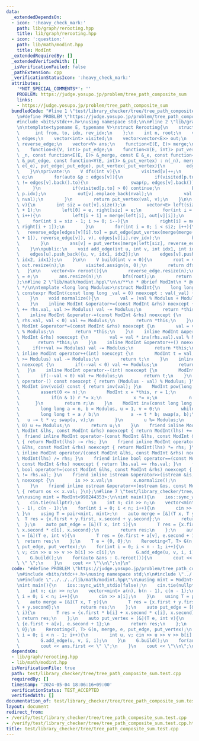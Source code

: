 ```yaml
---
data:
  _extendedDependsOn:
  - icon: ':heavy_check_mark:'
    path: lib/graph/rerooting.hpp
    title: lib/graph/rerooting.hpp
  - icon: ':question:'
    path: lib/math/modint.hpp
    title: ModInt
  _extendedRequiredBy: []
  _extendedVerifiedWith: []
  _isVerificationFailed: false
  _pathExtension: cpp
  _verificationStatusIcon: ':heavy_check_mark:'
  attributes:
    '*NOT_SPECIAL_COMMENTS*': ''
    PROBLEM: https://judge.yosupo.jp/problem/tree_path_composite_sum
    links:
    - https://judge.yosupo.jp/problem/tree_path_composite_sum
  bundledCode: "#line 1 \"test/library_checker/tree/tree_path_composite_sum.test.cpp\"\
    \n#define PROBLEM \"https://judge.yosupo.jp/problem/tree_path_composite_sum\"\n\
    #include <bits/stdc++.h>\nusing namespace std;\n\n#line 2 \"lib/graph/rerooting.hpp\"\
    \n\ntemplate<typename E, typename V>\nstruct Rerooting{\n    struct edge{\n  \
    \      int from, to, idx, rev_idx;\n    };\n    int n, root;\n    vector<vector<edge>>\
    \ edges;\n    vector<int> visited;\n    vector<vector<E>> out;\n    vector<E>\
    \ reverse_edge;\n    vector<V> ans;\n    function<E(E, E)> merge;\n    E e;\n\
    \    function<E(V, int)> put_edge;\n    function<V(E, int)> put_vertex;\n    Rerooting(int\
    \ _n, const function<E(E, E)> &_merge, const E &_e, const function<E(V, int)>\
    \ &_put_edge, const function<V(E, int)> &_put_vertex) : n(_n), merge(_merge),\
    \ e(_e), put_edge(_put_edge), put_vertex(_put_vertex){\n        edges.resize(n);\n\
    \    }\n\nprivate:\n    V dfs(int v){\n        visited[v]++;\n        E val =\
    \ e;\n        for(auto &p : edges[v]){\n            if(visited[p.to] > 0 && p.to\
    \ != edges[v].back().to){\n                swap(p, edges[v].back());\n       \
    \     }\n            if(visited[p.to] > 0) continue;\n            E nval = put_edge(dfs(p.to),\
    \ p.idx);\n            out[v].emplace_back(nval);\n            val = merge(val,\
    \ nval);\n        }\n        return put_vertex(val, v);\n    }\n\n    void bfs(int\
    \ v){\n        int siz = out[v].size();\n        vector<E> left(siz + 1), right(siz\
    \ + 1);\n        left[0] = e, right[siz] = e;\n        for(int i = 0; i < siz;\
    \ i++){\n            left[i + 1] = merge(left[i], out[v][i]);\n        }\n   \
    \     for(int i = siz - 1; i >= 0; i--){\n            right[i] = merge(out[v][i],\
    \ right[i + 1]);\n        }\n        for(int i = 0; i < siz; i++){\n         \
    \   reverse_edge[edges[v][i].to] = put_edge(put_vertex(merge(merge(left[i], right[i\
    \ + 1]), reverse_edge[v]), v), edges[v][i].rev_idx);\n            bfs(edges[v][i].to);\n\
    \        }\n        ans[v] = put_vertex(merge(left[siz], reverse_edge[v]), v);\n\
    \    }\n\npublic:\n    void add_edge(int u, int v, int idx1, int idx2){\n    \
    \    edges[u].push_back({u, v, idx1, idx2});\n        edges[v].push_back({v, u,\
    \ idx2, idx1});\n    }\n\n    V build(int v = 0){\n        root = v;\n       \
    \ out.resize(n);\n        visited.assign(n, 0);\n        return dfs(root);\n \
    \   }\n\n    vector<V> reroot(){\n        reverse_edge.resize(n);\n        reverse_edge[root]\
    \ = e;\n        ans.resize(n);\n        bfs(root);\n        return ans;\n    }\n\
    };\n#line 2 \"lib/math/modint.hpp\"\n\n/**\n * @brief ModInt\n * @docs docs/math/modint.md\n\
    \ */\n\ntemplate <long long Modulus>\nstruct ModInt{\n    long long val;\n   \
    \ constexpr ModInt(const long long _val = 0) noexcept : val(_val) {\n        normalize();\n\
    \    }\n    void normalize(){\n        val = (val % Modulus + Modulus) % Modulus;\n\
    \    }\n    inline ModInt &operator+=(const ModInt &rhs) noexcept {\n        if(val\
    \ += rhs.val, val >= Modulus) val -= Modulus;\n        return *this;\n    }\n\
    \    inline ModInt &operator-=(const ModInt &rhs) noexcept {\n        if(val -=\
    \ rhs.val, val < 0) val += Modulus;\n        return *this;\n    }\n    inline\
    \ ModInt &operator*=(const ModInt &rhs) noexcept {\n        val = val * rhs.val\
    \ % Modulus;\n        return *this;\n    }\n    inline ModInt &operator/=(const\
    \ ModInt &rhs) noexcept {\n        val = val * inv(rhs.val).val % Modulus;\n \
    \       return *this;\n    }\n    inline ModInt &operator++() noexcept {\n   \
    \     if(++val >= Modulus) val -= Modulus;\n        return *this;\n    }\n   \
    \ inline ModInt operator++(int) noexcept {\n        ModInt t = val;\n        if(++val\
    \ >= Modulus) val -= Modulus;\n        return t;\n    }\n    inline ModInt &operator--()\
    \ noexcept {\n        if(--val < 0) val += Modulus;\n        return *this;\n \
    \   }\n    inline ModInt operator--(int) noexcept {\n        ModInt t = val;\n\
    \        if(--val < 0) val += Modulus;\n        return t;\n    }\n    inline ModInt\
    \ operator-() const noexcept { return (Modulus - val) % Modulus; }\n    inline\
    \ ModInt inv(void) const { return inv(val); }\n    ModInt pow(long long n){\n\
    \        assert(0 <= n);\n        ModInt x = *this, r = 1;\n        while(n){\n\
    \            if(n & 1) r *= x;\n            x *= x;\n            n >>= 1;\n  \
    \      }\n        return r;\n    }\n    ModInt inv(const long long n) const {\n\
    \        long long a = n, b = Modulus, u = 1, v = 0;\n        while(b){\n    \
    \        long long t = a / b;\n            a -= t * b; swap(a, b);\n         \
    \   u -= t * v; swap(u, v);\n        }\n        u %= Modulus;\n        if(u <\
    \ 0) u += Modulus;\n        return u;\n    }\n    friend inline ModInt operator+(const\
    \ ModInt &lhs, const ModInt &rhs) noexcept { return ModInt(lhs) += rhs; }\n  \
    \  friend inline ModInt operator-(const ModInt &lhs, const ModInt &rhs) noexcept\
    \ { return ModInt(lhs) -= rhs; }\n    friend inline ModInt operator*(const ModInt\
    \ &lhs, const ModInt &rhs) noexcept { return ModInt(lhs) *= rhs; }\n    friend\
    \ inline ModInt operator/(const ModInt &lhs, const ModInt &rhs) noexcept { return\
    \ ModInt(lhs) /= rhs; }\n    friend inline bool operator==(const ModInt &lhs,\
    \ const ModInt &rhs) noexcept { return lhs.val == rhs.val; }\n    friend inline\
    \ bool operator!=(const ModInt &lhs, const ModInt &rhs) noexcept { return lhs.val\
    \ != rhs.val; }\n    friend inline istream &operator>>(istream &is, ModInt &x)\
    \ noexcept {\n        is >> x.val;\n        x.normalize();\n        return is;\n\
    \    }\n    friend inline ostream &operator<<(ostream &os, const ModInt &x) noexcept\
    \ { return os << x.val; }\n};\n#line 7 \"test/library_checker/tree/tree_path_composite_sum.test.cpp\"\
    \n\nusing mint = ModInt<998244353>;\n\nint main(){\n    ios::sync_with_stdio(false);\n\
    \    cin.tie(nullptr);\n    \n    int n; cin >> n;\n    vector<mint> a(n), b(n\
    \ - 1), c(n - 1);\n    for(int i = 0; i < n; i++){\n        cin >> a[i];\n   \
    \ }\n    using T = pair<mint, mint>;\n    auto merge = [&](T x, T y){\n      \
    \  T res = {x.first + y.first, x.second + y.second};\n        return res;\n  \
    \  };\n    auto put_edge = [&](T x, int i){\n        T res = {x.first * b[i] +\
    \ x.second * c[i], x.second};\n        return res;\n    };\n    auto put_vertex\
    \ = [&](T e, int v){\n        T res = {e.first + a[v], e.second + 1};\n      \
    \  return res;\n    };\n    T e = {0, 0};\n    Rerooting<T, T> G(n, merge, e,\
    \ put_edge, put_vertex);\n    for(int i = 0; i < n - 1; i++){\n        int u,\
    \ v; cin >> u >> v >> b[i] >> c[i];\n        G.add_edge(u, v, i, i);\n    }\n\
    \    G.build();\n    for(auto &ans : G.reroot()){\n        cout << ans.first <<\
    \ \" \";\n    }\n    cout << \"\\n\";\n}\n"
  code: "#define PROBLEM \"https://judge.yosupo.jp/problem/tree_path_composite_sum\"\
    \n#include <bits/stdc++.h>\nusing namespace std;\n\n#include \"../../../lib/graph/rerooting.hpp\"\
    \n#include \"../../../lib/math/modint.hpp\"\n\nusing mint = ModInt<998244353>;\n\
    \nint main(){\n    ios::sync_with_stdio(false);\n    cin.tie(nullptr);\n    \n\
    \    int n; cin >> n;\n    vector<mint> a(n), b(n - 1), c(n - 1);\n    for(int\
    \ i = 0; i < n; i++){\n        cin >> a[i];\n    }\n    using T = pair<mint, mint>;\n\
    \    auto merge = [&](T x, T y){\n        T res = {x.first + y.first, x.second\
    \ + y.second};\n        return res;\n    };\n    auto put_edge = [&](T x, int\
    \ i){\n        T res = {x.first * b[i] + x.second * c[i], x.second};\n       \
    \ return res;\n    };\n    auto put_vertex = [&](T e, int v){\n        T res =\
    \ {e.first + a[v], e.second + 1};\n        return res;\n    };\n    T e = {0,\
    \ 0};\n    Rerooting<T, T> G(n, merge, e, put_edge, put_vertex);\n    for(int\
    \ i = 0; i < n - 1; i++){\n        int u, v; cin >> u >> v >> b[i] >> c[i];\n\
    \        G.add_edge(u, v, i, i);\n    }\n    G.build();\n    for(auto &ans : G.reroot()){\n\
    \        cout << ans.first << \" \";\n    }\n    cout << \"\\n\";\n}"
  dependsOn:
  - lib/graph/rerooting.hpp
  - lib/math/modint.hpp
  isVerificationFile: true
  path: test/library_checker/tree/tree_path_composite_sum.test.cpp
  requiredBy: []
  timestamp: '2024-05-04 18:06:16+09:00'
  verificationStatus: TEST_ACCEPTED
  verifiedWith: []
documentation_of: test/library_checker/tree/tree_path_composite_sum.test.cpp
layout: document
redirect_from:
- /verify/test/library_checker/tree/tree_path_composite_sum.test.cpp
- /verify/test/library_checker/tree/tree_path_composite_sum.test.cpp.html
title: test/library_checker/tree/tree_path_composite_sum.test.cpp
---
```


